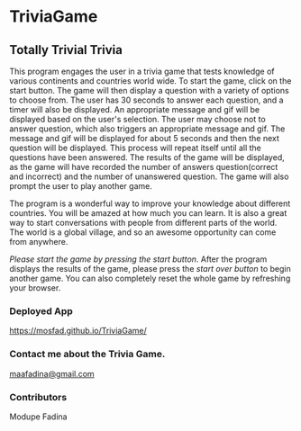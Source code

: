 # TriviaGame #
## Totally Trivial Trivia ##

This program engages the user in a trivia game that tests knowledge of various continents and countries world wide. To start the game, click on the start button. The game will then display a question with a variety of options to choose from. The user has 30 seconds to answer each question, and a timer will also be displayed. An appropriate message and gif will be displayed based on the user's selection. The user may choose not to answer question, which also triggers an appropriate message and gif. The message and gif will be displayed for about 5 seconds and then the next question will be displayed. This process will repeat itself until all the questions have been answered. 
The results of the game will be displayed, as the game will have recorded the number of answers question(correct and incorrect) and the number of unanswered question. The game will also prompt the user to play another game.

The program is a wonderful way to improve your knowledge about different countries. You will be amazed at how much you can learn. It is also a great way to start conversations with people from different parts of the world. The world is a global village, and so an awesome opportunity can come from anywhere.

*Please start the game by pressing the start button*. After the program displays the results of the game, please press the *start over button* to begin another game.   You can also completely reset the whole game by refreshing your browser.

### Deployed App
https://mosfad.github.io/TriviaGame/

### Contact me about the Trivia Game. ###
maafadina@gmail.com


### Contributors ###
Modupe Fadina
